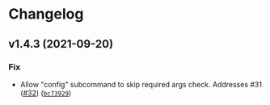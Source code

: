 # Changelog

<!--next-version-placeholder-->

## v1.4.3 (2021-09-20)
### Fix
* Allow "config" subcommand to skip required args check. Addresses #31 ([#32](https://github.com/stjudecloud/oliver/issues/32)) ([`bc73929`](https://github.com/stjudecloud/oliver/commit/bc739298082b8631cff52096f9658684b8cd11ce))
